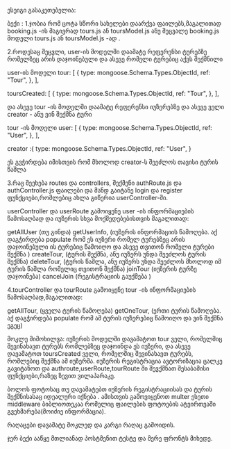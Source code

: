 ესეიგი გასაკეთებელია:

ბექი :
1.ჯობია რომ ცოტა სწორი სახელები დაარქვა ფაილებს,მაგალითად booking.js -ის მაგივრად tours.js ან toursModel.js
ანუ შეცვალე booking.js მოდელი tours.js ან toursModel.js -ად .

2.როდესაც შეცვლი, user-ის მოდელში დაამატე რეფერენსი ტურებზე რომელზეც არის დაჯოინებული და ასევე რომელი ტურებიც აქვს შექმნილი

user-ის მოდელი
tour: [
{
type: mongoose.Schema.Types.ObjectId,
ref: "Tour",
},
],

toursCreated: [
{
type: mongoose.Schema.Types.ObjectId,
ref: "Tour",
},
],

და ასევე tour -ის მოდელში დაამატე რეფერენსი იუზერებზე და ასევე ველი creator - ანუ ვინ შექმნა ტური

tour -ის მოდელი
user: [
{
type: mongoose.Schema.Types.ObjectId,
ref: "User",
},
],

creator :{
type: mongoose.Schema.Types.ObjectId,
ref: "User",
}

ეს გვჭირდება იმისთვის რომ მხოლოდ creator-ს შეეძლოს თავისი ტურის წაშლა

3.რაც შეეხება routes და controllers, შექმენი authRoute.js და authController.js ფაილები და მანდ გაიტანე login და register ფუნქციები,რომლებიც ახლა გიწერია userController-ში.

userController და userRoute გამოიყენე user -ის ინფორმაციების წამოსაღბად და იუზერის სხვა მოქმედებებისთვის მაგალითად:

getAllUser (თუ გინდა)
getUserInfo, (იუზერის ინფორმაციის წამოღება. აქ დაგჭირდება populate რომ ეს იუზერი რომელ ტურებზეც არის დაჯოინებული ის ტურებიც წამოიღო და ასევე თვითონ რომელი ტურები შექმნა )
createTour, (ტურის შექმნა, ანუ იუზერს უნდა შეეძლოს ტურის შექმნა)
deleteTour, (ტურის წაშლა, ანუ იუზერს უნდა შეეძლოს მხოლოდ იმ ტურის წაშლა რომელიც თვითონ შექმნა)
joinTour (იუზერის ტურზე დაჯოინება)
cancelJoin (რეგისტრაციის გაუქმება )

4.tourController და tourRoute გამოიყენე tour -ის ინფორმაციების წამოსაღბად,მაგალითად:

getAllTour, (ყველა ტურის წამოღება)
getOneTour, (ერთი ტურის წამოღება. აქ დაგჭირდება populate რომ ამ ტურის იუზერებიც წამოიღო და ვინ შექმნა ეგეც)

მოკლე მიმოხილვა:
იუზერის მოდელში დავამატოთ tour ველი, რომელშიც შევინახავთ ტურებს რომლებზეც დაჯოინდა ეს იუზერი, და ასევე დავამატოთ toursCreated ველი, რომელშიც შევინახავთ ტურებს, რომლებიც შექმნა ამ იუზერმა.
იუზერის რეგისტრაცია ავტორიზაცია ცალკე გავიტანოთ და authroute,userRoute,tourRoute ში შევქმნათ შესაბამისი ფუნქციები,რაზეც ზევით ვილაპარაკე.

ბოლოს ფოტოსაც თუ დავამატებთ იუზერის რეგისტრაციისას და ტურის შექმნისასაც იდეალური იქნება . ამისთვის გამოვიყენოთ multer ესეთი middleware ბიბლიოთეკაა რომელიც ფაილების ფოტოების ატვირთვაში გვეხმარება(მოიძიე ინფორმაცია).

რაღაცები დავამატე მოკლედ და კარგი რაღაც გამოიდის.

ჯერ ბექი ააწყე მთლიანად პოსტმენით ტესტე და მერე ფრონტს მიხედე.

